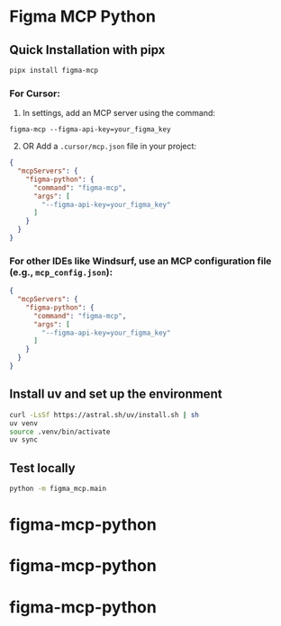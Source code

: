 # Figma MCP Python
## Quick Installation with pipx

```bash
pipx install figma-mcp
```

### For Cursor:

1. In settings, add an MCP server using the command:
```shell
figma-mcp --figma-api-key=your_figma_key
```

2. OR Add a `.cursor/mcp.json` file in your project:

```json
{
  "mcpServers": {
    "figma-python": {
      "command": "figma-mcp",
      "args": [
        "--figma-api-key=your_figma_key"
      ]
    } 
  }
}
```


### For other IDEs like Windsurf, use an MCP configuration file (e.g., `mcp_config.json`):

```json
{
  "mcpServers": {
    "figma-python": {
      "command": "figma-mcp",
      "args": [
        "--figma-api-key=your_figma_key"
      ]
    } 
  }
}
```


## Install uv and set up the environment
```bash
curl -LsSf https://astral.sh/uv/install.sh | sh
uv venv
source .venv/bin/activate
uv sync
```

## Test locally
```bash
python -m figma_mcp.main
```


# figma-mcp-python
# figma-mcp-python
# figma-mcp-python
